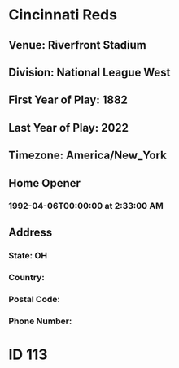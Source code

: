 # Cincinnati Reds
## Venue: Riverfront Stadium
## Division: National League West
## First Year of Play: 1882
## Last Year of Play: 2022
## Timezone: America/New_York
## Home Opener
### 1992-04-06T00:00:00 at 2:33:00 AM
## Address
### 
### State: OH
### Country: 
### Postal Code: 
### Phone Number: 
# ID 113